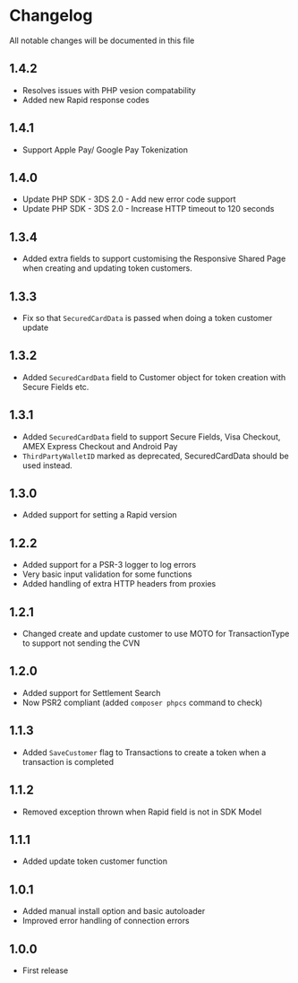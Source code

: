 # Changelog

All notable changes will be documented in this file
## 1.4.2
 - Resolves issues with PHP vesion compatability
 - Added new Rapid response codes

## 1.4.1
- Support Apple Pay/ Google Pay Tokenization

## 1.4.0
 - Update PHP SDK - 3DS 2.0 - Add new error code support
 - Update PHP SDK - 3DS 2.0 - Increase HTTP timeout to 120 seconds

## 1.3.4
 - Added extra fields to support customising the Responsive Shared Page when creating and updating token customers.

## 1.3.3

 - Fix so that `SecuredCardData` is passed when doing a token customer update

## 1.3.2

 - Added `SecuredCardData` field to Customer object for token creation with Secure Fields etc.

## 1.3.1

 - Added `SecuredCardData` field to support Secure Fields, Visa Checkout, AMEX Express Checkout and Android Pay
 - `ThirdPartyWalletID` marked as deprecated, SecuredCardData should be used instead.

## 1.3.0

 - Added support for setting a Rapid version

## 1.2.2

 - Added support for a PSR-3 logger to log errors
 - Very basic input validation for some functions
 - Added handling of extra HTTP headers from proxies

## 1.2.1

 - Changed create and update customer to use MOTO for TransactionType to support not sending the CVN

## 1.2.0

 - Added support for Settlement Search
 - Now PSR2 compliant (added `composer phpcs` command to check)

## 1.1.3

 - Added `SaveCustomer` flag to Transactions to create a token when a transaction is completed

## 1.1.2

 - Removed exception thrown when Rapid field is not in SDK Model

## 1.1.1

 - Added update token customer function

## 1.0.1

 - Added manual install option and basic autoloader
 - Improved error handling of connection errors

## 1.0.0

 - First release
